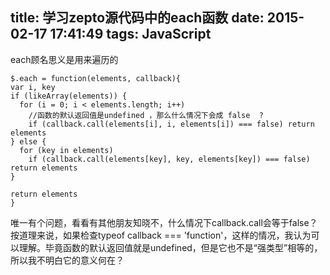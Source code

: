 title: 学习zepto源代码中的each函数
date: 2015-02-17 17:41:49
tags: JavaScript
---

each顾名思义是用来遍历的

	$.each = function(elements, callback){
    var i, key
    if (likeArray(elements)) {
      for (i = 0; i < elements.length; i++)
        //函数的默认返回值是undefined ，那么什么情况下会成 false  ?
        if (callback.call(elements[i], i, elements[i]) === false) return elements
    } else {
      for (key in elements)
        if (callback.call(elements[key], key, elements[key]) === false) return elements
    }

    return elements
  	} 

唯一有个问题，看看有其他朋友知晓不，什么情况下callback.call会等于false？按道理来说，如果检查typeof callback === 'function'，这样的情况，我认为可以理解。毕竟函数的默认返回值就是undefined，但是它也不是“强类型”相等的，所以我不明白它的意义何在？
